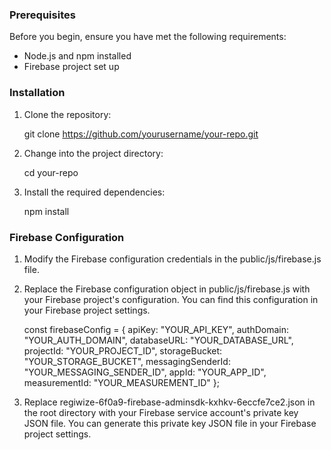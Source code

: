 ### Prerequisites

Before you begin, ensure you have met the following requirements:

- Node.js and npm installed
- Firebase project set up

### Installation

1. Clone the repository:

   git clone https://github.com/yourusername/your-repo.git

2. Change into the project directory:

    cd your-repo

3. Install the required dependencies:

    npm install
    


### Firebase Configuration

1. Modify the Firebase configuration credentials in the public/js/firebase.js file.

2. Replace the Firebase configuration object in public/js/firebase.js with your Firebase project's   configuration. You can find this configuration in your Firebase project settings.

    const firebaseConfig = {
        apiKey: "YOUR_API_KEY",
        authDomain: "YOUR_AUTH_DOMAIN",
        databaseURL: "YOUR_DATABASE_URL",
        projectId: "YOUR_PROJECT_ID",
        storageBucket: "YOUR_STORAGE_BUCKET",
        messagingSenderId: "YOUR_MESSAGING_SENDER_ID",
        appId: "YOUR_APP_ID",
        measurementId: "YOUR_MEASUREMENT_ID"
    };

3. Replace regiwize-6f0a9-firebase-adminsdk-kxhkv-6eccfe7ce2.json in the root directory with your Firebase service account's private key JSON file. You can generate this private key JSON file in your Firebase project settings.







